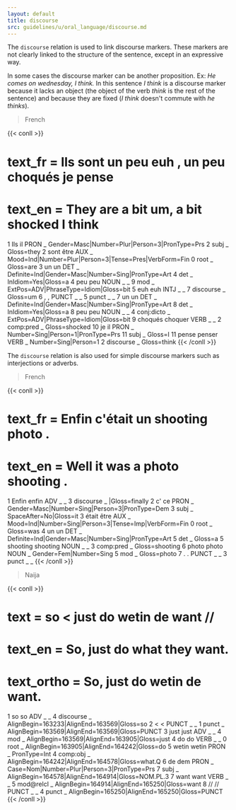 ```yaml
---
layout: default
title: discourse
src: guidelines/u/oral_language/discourse.md
---
```


The `discourse` relation is used to link discourse markers. These markers are not clearly linked to the structure of the sentence, except in an expressive way.

In some cases the discourse marker can be another proposition.
Ex: *He comes on wednesday, I think.* In this sentence *I think* is a discourse marker because it lacks an object (the object of the verb *think* is the rest of the sentence) and because they are fixed (*I think* doesn't commute with *he thinks*).


>French

{{< conll >}}
# text_fr = Ils sont un peu euh , un peu choqués je pense
# text_en = They are a bit um, a bit shocked I think
1	Ils	il	PRON	_	Gender=Masc|Number=Plur|Person=3|PronType=Prs	2	subj	_	Gloss=they
2	sont	être	AUX	_	Mood=Ind|Number=Plur|Person=3|Tense=Pres|VerbForm=Fin	0	root	_	Gloss=are
3	un	un	DET	_	Definite=Ind|Gender=Masc|Number=Sing|PronType=Art	4	det	_	InIdiom=Yes|Gloss=a
4	peu	peu	NOUN	_	_	9	mod	_	ExtPos=ADV|PhraseType=Idiom|Gloss=bit
5	euh	euh	INTJ	_	_	7	discourse	_	Gloss=um
6	,	,	PUNCT	_	_	5	punct	_	_
7	un	un	DET	_	Definite=Ind|Gender=Masc|Number=Sing|PronType=Art	8	det	_	InIdiom=Yes|Gloss=a
8	peu	peu	NOUN	_	_	4	conj:dicto	_	ExtPos=ADV|PhraseType=Idiom|Gloss=bit
9	choqués	choquer	VERB	_	_	2	comp:pred	_	Gloss=shocked
10	je	il	PRON	_	Number=Sing|Person=1|PronType=Prs	11	subj	_	Gloss=I
11	pense	penser	VERB	_	Number=Sing|Person=1	2	discourse	_	Gloss=think
{{< /conll >}}


The `discourse` relation is also used for simple discourse markers such as interjections or adverbs.

>French

{{< conll >}}
# text_fr = Enfin c'était un shooting photo .
# text_en = Well it was a photo shooting .
1	Enfin	enfin	ADV	_	_	3	discourse	_	|Gloss=finally
2	c'	ce	PRON	_	Gender=Masc|Number=Sing|Person=3|PronType=Dem	3	subj	_	SpaceAfter=No|Gloss=it
3	était	être	AUX	_	Mood=Ind|Number=Sing|Person=3|Tense=Imp|VerbForm=Fin	0	root	_	Gloss=was
4	un	un	DET	_	Definite=Ind|Gender=Masc|Number=Sing|PronType=Art	5	det	_	Gloss=a
5	shooting	shooting	NOUN	_	_	3	comp:pred	_	Gloss=shooting
6	photo	photo	NOUN	_	Gender=Fem|Number=Sing	5	mod	_	Gloss=photo
7	.	.	PUNCT	_	_	3	punct	_	_
{{< /conll >}}

>Naija

{{< conll >}}
# text = so < just do wetin de want //
# text_en = So, just do what they want.
# text_ortho = So, just do wetin de want.
1	so	so	ADV	_	_	4	discourse	_	AlignBegin=163233|AlignEnd=163569|Gloss=so
2	<	<	PUNCT	_	_	1	punct	_	AlignBegin=163569|AlignEnd=163569|Gloss=PUNCT
3	just	just	ADV	_	_	4	mod	_	AlignBegin=163569|AlignEnd=163905|Gloss=just
4	do	do	VERB	_	_	0	root	_	AlignBegin=163905|AlignEnd=164242|Gloss=do
5	wetin	wetin	PRON	_	PronType=Int	4	comp:obj	_	AlignBegin=164242|AlignEnd=164578|Gloss=what.Q
6	de	dem	PRON	_	Case=Nom|Number=Plur|Person=3|PronType=Prs	7	subj	_	AlignBegin=164578|AlignEnd=164914|Gloss=NOM.PL.3
7	want	want	VERB	_	_	5	mod@relcl	_	AlignBegin=164914|AlignEnd=165250|Gloss=want
8	//	//	PUNCT	_	_	4	punct	_	AlignBegin=165250|AlignEnd=165250|Gloss=PUNCT
{{< /conll >}}
